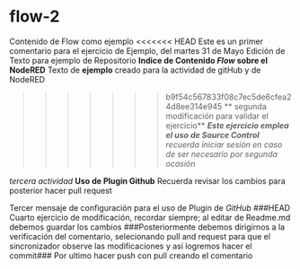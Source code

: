 # flow-2
Contenido de Flow como ejemplo
<<<<<<< HEAD
Este es un primer comentario para el ejercicio de Ejemplo, del martes 31 de Mayo
Edición de Texto para ejemplo de Repositorio
**Indice de Contenido _Flow_ sobre el NodeRED**
Texto de **ejemplo** creado para la actividad de gitHub y de NodeRED
>>>>>>> b9f54c567833f08c7ec5de6cfea24d8ee314e945
** segunda modificación para validar el ejercicio**
***Este ejercicio emplea el uso de Source Control***
_recuerda iniciar sesión en caso de ser necesario por segunda ocasión_

_tercera actividad_
**Uso de Plugin Github**
Recuerda revisar los cambios para posterior hacer pull request

Tercer mensaje de configuración para el uso de Plugin de _GitHub_
###HEAD
Cuarto ejercicio de modificación, recordar siempre; al editar de Readme.md
debemos guardar los cambios
###Posteriormente debemos dirigirnos a la verificación del comentario, selecionando pull and request para que el sincronizador observe las modificaciones y asi logremos hacer el commit###
Por ultimo hacer push con pull creando el comentario